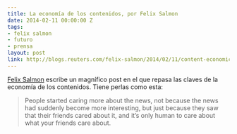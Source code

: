 ```yaml
---
title: La economía de los contenidos, por Felix Salmon
date: 2014-02-11 00:00:00 Z
tags:
- felix salmon
- futuro
- prensa
layout: post
link: http://blogs.reuters.com/felix-salmon/2014/02/11/content-economics-part-5-news
---
```


[Felix Salmon](http://blogs.reuters.com/felix-salmon/2014/02/11/content-economics-part-5-news) escribe un magnífico post en el que repasa las claves de la economía de los contenidos. Tiene perlas como esta:

  > People started caring more about the news, not because the news had suddenly become more interesting, but just because they saw that their friends cared about it, and it’s only human to care about what your friends care about.
 

